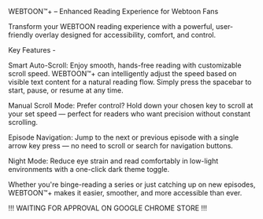 WEBTOON™+ – Enhanced Reading Experience for Webtoon Fans

Transform your WEBTOON reading experience with a powerful, user-friendly overlay designed for accessibility, comfort, and control.

Key Features -

Smart Auto-Scroll:
Enjoy smooth, hands-free reading with customizable scroll speed. WEBTOON™+ can intelligently adjust the speed based on visible text content for a natural reading flow. Simply press the spacebar to start, pause, or resume at any time.

Manual Scroll Mode:
Prefer control? Hold down your chosen key to scroll at your set speed — perfect for readers who want precision without constant scrolling.

Episode Navigation:
Jump to the next or previous episode with a single arrow key press — no need to scroll or search for navigation buttons.

Night Mode:
Reduce eye strain and read comfortably in low-light environments with a one-click dark theme toggle.

Whether you're binge-reading a series or just catching up on new episodes, WEBTOON™+ makes it easier, smoother, and more accessible than ever.

!!! WAITING FOR APPROVAL ON GOOGLE CHROME STORE !!!
